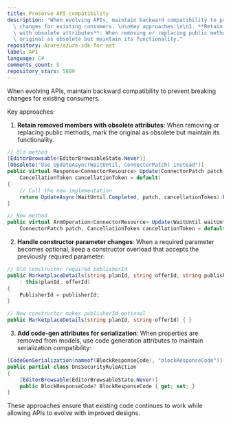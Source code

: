 ```yaml
---
title: Preserve API compatibility
description: "When evolving APIs, maintain backward compatibility to prevent breaking\
  \ changes for existing consumers. \n\nKey approaches:\n\n1. **Retain removed members\
  \ with obsolete attributes**: When removing or replacing public methods, mark the\
  \ original as obsolete but maintain its functionality."
repository: Azure/azure-sdk-for-net
label: API
language: C#
comments_count: 5
repository_stars: 5809
---
```


When evolving APIs, maintain backward compatibility to prevent breaking changes for existing consumers. 

Key approaches:

1. **Retain removed members with obsolete attributes**: When removing or replacing public methods, mark the original as obsolete but maintain its functionality.

```csharp
// Old method
[EditorBrowsable(EditorBrowsableState.Never)]
[Obsolete("Use UpdateAsync(WaitUntil, ConnectorPatch) instead")]
public virtual Response<ConnectorResource> Update(ConnectorPatch patch, 
    CancellationToken cancellationToken = default)
{
    // Call the new implementation
    return UpdateAsync(WaitUntil.Completed, patch, cancellationToken).EnsureCompleted();
}

// New method
public virtual ArmOperation<ConnectorResource> Update(WaitUntil waitUntil, 
    ConnectorPatch patch, CancellationToken cancellationToken = default)
```

2. **Handle constructor parameter changes**: When a required parameter becomes optional, keep a constructor overload that accepts the previously required parameter:

```csharp
// Old constructor required publisherId
public MarketplaceDetails(string planId, string offerId, string publisherId) 
    : this(planId, offerId)
{
    PublisherId = publisherId;
}

// New constructor makes publisherId optional
public MarketplaceDetails(string planId, string offerId) { }
```

3. **Add code-gen attributes for serialization**: When properties are removed from models, use code generation attributes to maintain serialization compatibility:

```csharp
[CodeGenSerialization(nameof(BlockResponseCode), "blockResponseCode")]
public partial class DnsSecurityRuleAction
{
    [EditorBrowsable(EditorBrowsableState.Never)]
    public BlockResponseCode? BlockResponseCode { get; set; }
}
```

These approaches ensure that existing code continues to work while allowing APIs to evolve with improved designs.

